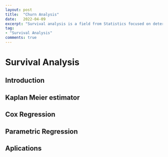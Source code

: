 ```yaml
---
layout: post
title:  "Churn Analysis"
date:   2022-04-09
excerpt: "Survival analysis is a field from Statistics focused on determining the time for an event to happen."
tag:
- "Survival Analysis"
comments: true
---
```


# Survival Analysis

## Introduction

## Kaplan Meier estimator

## Cox Regression

## Parametric Regression

## Aplications
